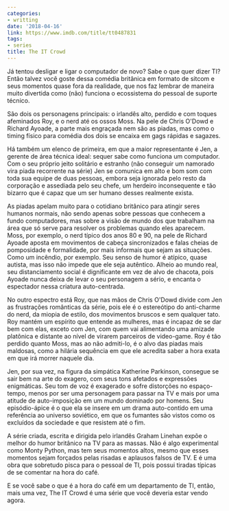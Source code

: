 ```yaml
---
categories:
- writting
date: '2018-04-16'
link: https://www.imdb.com/title/tt0487831
tags:
- series
title: The IT Crowd
---
```


Já tentou desligar e ligar o computador de novo? Sabe o que quer dizer TI?  Então talvez você goste dessa comédia britânica em formato de sitcom e seus momentos quase fora da realidade, que nos faz lembrar de maneira muito divertida como (não) funciona o ecossistema do pessoal de suporte técnico.

São dois os personagens principais: o irlandês alto, perdido e com toques afeminados Roy, e o nerd até os ossos Moss. Na pele de Chris O'Dowd e Richard Ayoade, a parte mais engraçada nem são as piadas, mas como o timing físico para comédia dos dois se encaixa em gags rápidas e sagazes.

Há também um elenco de primeira, em que a maior representante é Jen, a gerente de área técnica ideal: sequer sabe como funciona um computador. Com o seu próprio jeito solitário e estranho (não conseguir um namorado vira piada recorrente na série) Jen se comunica em alto e bom som com toda sua equipe de duas pessoas, embora seja ignorada pelo resto da corporação e assediada pelo seu chefe, um herdeiro inconsequente e tão bizarro que é capaz que um ser humano desses realmente exista.

As piadas apelam muito para o cotidiano britânico para atingir seres humanos normais, não sendo apenas sobre pessoas que conhecem a fundo computadores, mas sobre a visão de mundo dos que trabalham na área que só serve para resolver os problemas quando eles aparecem. Moss, por exemplo, o nerd típico dos anos 80 e 90, na pele de Richard Ayoade aposta em movimentos de cabeça sincronizados e falas cheias de pomposidade e formalidade, por mais informais que sejam as situações. Como um incêndio, por exemplo. Seu senso de humor é atípico, quase autista, mas isso não impede que ele seja autêntico. Alheio ao mundo real, seu distanciamento social é dignificante em vez de alvo de chacota, pois Ayoade nunca deixa de levar o seu personagem a sério, e encanta o espectador nessa criatura auto-centrada.

No outro espectro está Roy, que nas mãos de Chris O'Dowd divide com Jen as frustrações românticas da série, pois ele é o estereótipo do anti-charme do nerd, da miopia de estilo, dos movimentos bruscos e sem qualquer tato. Roy mantém um espírito que entende as mulheres, mas é incapaz de se dar bem com elas, exceto com Jen, com quem vai alimentando uma amizade platônica e distante ao nível de virarem parceiros de video-game. Roy é tão perdido quanto Moss, mas ao não admiti-lo, é o alvo das piadas mais maldosas, como a hilária sequência em que ele acredita saber a hora exata em que irá morrer naquele dia.

Jen, por sua vez, na figura da simpática Katherine Parkinson, consegue se sair bem na arte do exagero, com seus tons afetados e expressões enigmáticas. Seu tom de voz é exagerado e sofre distorções no espaço-tempo, menos por ser uma personagem para passar na TV e mais por uma atitude de auto-imposição em um mundo dominado por homens. Seu episódio-ápice é o que ela se insere em um drama auto-contido em uma referência ao universo soviético, em que os fumantes são vistos como os excluídos da sociedade e que resistem até o fim.

A série criada, escrita e dirigida pelo irlandês Graham Linehan expõe o melhor do humor britânico na TV para as massas. Não é algo experimental como Monty Python, mas tem seus momentos altos, mesmo que esses momentos sejam forçados pelas risadas e aplausos falsos de TV. E é uma obra que sobretudo pisca para o pessoal de TI, pois possui tiradas típicas de se comentar na hora do café.

E se você sabe o que é a hora do café em um departamento de TI, então, mais uma vez, The IT Crowd é uma série que você deveria estar vendo agora.

